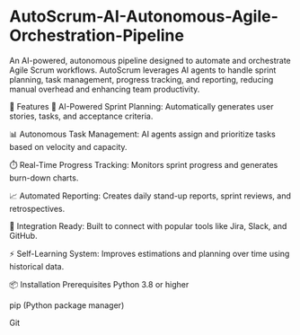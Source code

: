 # AutoScrum-AI-Autonomous-Agile-Orchestration-Pipeline
An AI-powered, autonomous pipeline designed to automate and orchestrate Agile Scrum workflows. AutoScrum leverages AI agents to handle sprint planning, task management, progress tracking, and reporting, reducing manual overhead and enhancing team productivity.

🚀 Features
🤖 AI-Powered Sprint Planning: Automatically generates user stories, tasks, and acceptance criteria.

📊 Autonomous Task Management: AI agents assign and prioritize tasks based on velocity and capacity.

⏱️ Real-Time Progress Tracking: Monitors sprint progress and generates burn-down charts.

📈 Automated Reporting: Creates daily stand-up reports, sprint reviews, and retrospectives.

🔌 Integration Ready: Built to connect with popular tools like Jira, Slack, and GitHub.

⚡ Self-Learning System: Improves estimations and planning over time using historical data.

📦 Installation
Prerequisites
Python 3.8 or higher

pip (Python package manager)

Git
